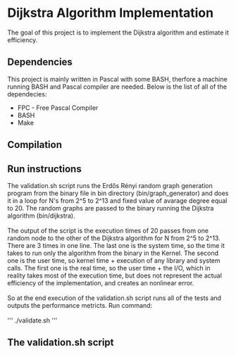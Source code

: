 # Dijkstra Algorithm Implementation

The goal of this project is to implement the Dijkstra algorithm and estimate it efficiency.

## Dependencies

This project is mainly written in Pascal with some BASH, therfore a machine running BASH and Pascal compiler are needed. Below is the list of all of the dependecies:

* FPC - Free Pascal Compiler
* BASH
* Make

## Compilation

## Run instructions

The validation.sh script runs the Erdős Rényi random graph generation program from the binary file in bin directory (bin/graph\_generator) and does it in a loop for N's from 2^5 to 2^13 and fixed value of avarage degree equal to 20. The random graphs are passed to the binary running the Dijkstra algorithm (bin/dijkstra).<br>
<br>
The output of the script is the execution times of 20 passes from one random node to the other of the Dijkstra algorithm for N from 2^5 to 2^13. There are 3 times in one line. The last one is the system time, so the time it takes to run only the algorithm from the binary in the Kernel. The second one is the user time, so kernel time + execution of any library and system calls. The first one is the real time, so the user time + the I/O, which in reality takes most of the execution time, but does not represent the actual efficiency of the implementation, and creates an nonlinear error.<br>
<br>
So at the end execution of the validation.sh script runs all of the tests and outputs the performance metricts. Run command: <br>
<br>
'''
./validate.sh
'''

## The validation.sh script

